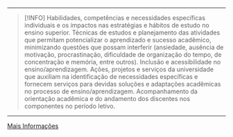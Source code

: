 
---
> [!INFO]
> Habilidades, competências e necessidades específicas individuais e os impactos nas estratégias e hábitos de estudo no ensino superior. Técnicas de estudos e planejamento das atividades que permitam potencializar o aprendizado e sucesso acadêmico, minimizando questões que possam interferir (ansiedade, ausência de motivação, procrastinação, dificuldade de organização do tempo, de concentração e memória, entre outros). Inclusão e acessibilidade no ensino/aprendizagem. Ações, projetos e serviços da universidade que auxiliam na identificação de necessidades específicas e fornecem serviços para devidas soluções e adaptações acadêmicas no processo de ensino/aprendizagem. Acompanhamento da orientação acadêmica e do andamento dos discentes nos componentes no período letivo.

---
[Mais Informações](https://sigaa.ufrn.br/sigaa/public/curso/relatorio_curriculo.jsf)
